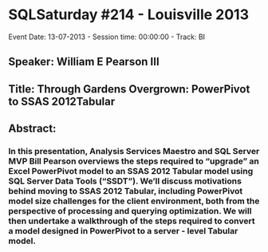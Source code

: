 # SQLSaturday #214 - Louisville 2013
Event Date: 13-07-2013 - Session time: 00:00:00 - Track: BI
## Speaker: William E Pearson III
## Title: Through Gardens Overgrown: PowerPivot to SSAS 2012Tabular
## Abstract:
### In this presentation, Analysis Services Maestro and SQL Server MVP Bill Pearson overviews the steps required to “upgrade” an Excel PowerPivot model to an SSAS 2012 Tabular model using SQL Server Data Tools (“SSDT”).  We’ll discuss motivations behind moving to SSAS 2012 Tabular, including PowerPivot model size challenges for the client environment, both from the perspective of processing and querying optimization.  We will then undertake a walkthrough of the steps required to convert a model designed in PowerPivot to a server - level Tabular model.
